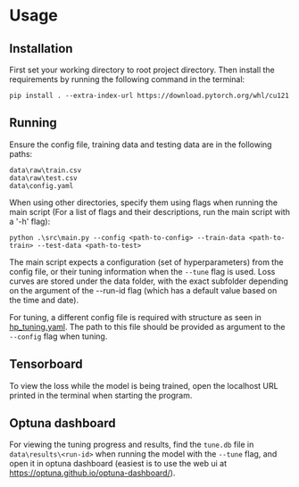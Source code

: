 # Usage

## Installation
First set your working directory to root project directory. Then 
install the requirements by running the following command in the terminal:

```
pip install . --extra-index-url https://download.pytorch.org/whl/cu121
```

## Running
Ensure the config file, training data and testing data are in the following paths:

```
data\raw\train.csv
data\raw\test.csv
data\config.yaml
```

When using other directories, specify them using flags when running the main script (For a list of flags and their 
descriptions, run the main script with a '-h' flag):

```
python .\src\main.py --config <path-to-config> --train-data <path-to-train> --test-data <path-to-test>
```


The main script expects a configuration (set of hyperparameters) from the config file, or their tuning information when 
the `--tune` flag is used. Loss curves are stored under the data folder, with the exact subfolder depending on the 
argument of the --run-id flag (which has a default value based on the time and date).  

For tuning, a different config file is required with structure as seen in [hp_tuning.yaml](data/hp_tuning.yaml). The 
path to this file should be provided as argument to the `--config` flag when tuning.

## Tensorboard
To view the loss while the model is being trained, open the localhost URL printed in the terminal when starting the 
program.

## Optuna dashboard
For viewing the tuning progress and results, find the `tune.db` file  in `data\results\<run-id>` when running the model 
with the `--tune` flag, and open it in optuna dashboard (easiest is to use the web ui at 
https://optuna.github.io/optuna-dashboard/). 